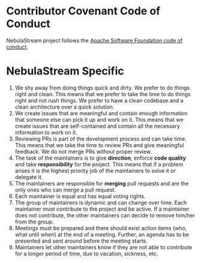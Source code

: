 <!--
 Licensed to the Apache Software Foundation (ASF) under one
 or more contributor license agreements.  See the NOTICE file
 distributed with this work for additional information
 regarding copyright ownership.  The ASF licenses this file
 to you under the Apache License, Version 2.0 (the
 "License"); you may not use this file except in compliance
 with the License.  You may obtain a copy of the License at

   http://www.apache.org/licenses/LICENSE-2.0

 Unless required by applicable law or agreed to in writing,
 software distributed under the License is distributed on an
 "AS IS" BASIS, WITHOUT WARRANTIES OR CONDITIONS OF ANY
 KIND, either express or implied.  See the License for the
 specific language governing permissions and limitations
 under the License.
-->

# Contributor Covenant Code of Conduct

NebulaStream project follows the [Apache Software Foundation code of conduct](https://www.apache.org/foundation/policies/conduct.html).

# NebulaStream Specific 
1. We shy away from doing things quick and dirty. We prefer to do things right and clean. This means that we prefer to take the time to do things right and not rush things. We prefer to have a clean codebase and a clean architecture over a quick solution.
2. We create issues that are meaningful and contain enough information that someone else can pick it up and work on it. This means that we create issues that are self-contained and contain all the necessary information to work on it.
3. Reviewing PRs is part of the development process and can take time. This means that we take the time to review PRs and give meaningful feedback. We do not merge PRs without proper review. 
3. The task of the maintainers is to give **direction**, enforce **code quality** and take **responsibility** for the project. This means that if a problem arises it is the highest priority job of the maintainers to solve it or delegate it.
4. The maintainers are responsible for **merging** pull requests and are the only ones who can merge a pull request.
5. Each maintainer is equal and has equal voting rights.
6. The group of maintainers is dynamic and can change over time. Each maintainer must contribute to the project and be active. If a maintainer does not contribute, the other maintainers can decide to remove him/her from the group.
7. Meetings must be prepared and there should exist action items (who, what until when) at the end of a meeting. Further, an agenda has to be presented and sent around before the meeting starts.
8. Maintainers let other maintainers know if they are not able to contribute for a longer period of time, due to vacation, sickness, etc.